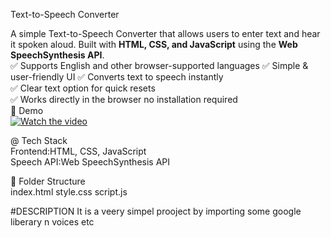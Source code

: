  Text-to-Speech Converter  

A simple Text-to-Speech Converter that allows users to enter text and hear it spoken aloud. Built with **HTML, CSS, and JavaScript** using the **Web SpeechSynthesis API**.  
✅ Supports English and other browser-supported languages
✅ Simple & user-friendly UI 
✅ Converts text to speech instantly  
✅ Clear text option for quick resets  
✅ Works directly in the browser no installation required  
 📌 Demo  
[![Watch the video](https://img.youtube.com/vi/YOUR_VIDEO_ID/maxresdefault.jpg)](https://youtu.be/YOUR_VIDEO_ID)  

@ Tech Stack  
Frontend:HTML, CSS, JavaScript  
Speech API:Web SpeechSynthesis API  

 📂 Folder Structure  
index.html
style.css
script.js

#DESCRIPTION
It is a veery simpel prooject by importing some google liberary n voices etc 
